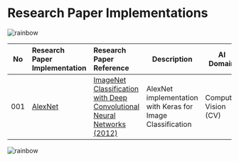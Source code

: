# Research Paper Implementations

![rainbow](https://github.com/ancilcleetus/My-Learning-Journey/assets/25684256/839c3524-2a1d-4779-85a0-83c562e1e5e5)

| No | Research Paper Implementation | Research Paper Reference | Description | AI Domain | Done | Comments |
| -- | :---------------------------- | :----------------------- | ----------- | --------- | ---- | :------- |
| 001 | [AlexNet](https://nbviewer.org/github/ancilcleetus/Research-Paper-Implementations/blob/main/Computer-Vision/01_AlexNet.ipynb) | [ImageNet Classification with Deep Convolutional Neural Networks (2012)](https://proceedings.neurips.cc/paper_files/paper/2012/file/c399862d3b9d6b76c8436e924a68c45b-Paper.pdf) | AlexNet implementation with Keras for Image Classification | Computer Vision (CV) | ✅ | Completed |

![rainbow](https://github.com/ancilcleetus/My-Learning-Journey/assets/25684256/839c3524-2a1d-4779-85a0-83c562e1e5e5)
